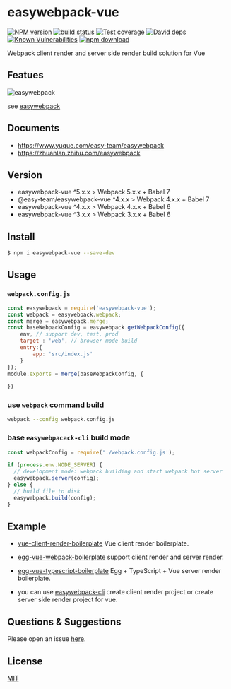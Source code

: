 # easywebpack-vue

[![NPM version][npm-image]][npm-url]
[![build status][travis-image]][travis-url]
[![Test coverage][codecov-image]][codecov-url]
[![David deps][david-image]][david-url]
[![Known Vulnerabilities][snyk-image]][snyk-url]
[![npm download][download-image]][download-url]

[npm-image]: https://img.shields.io/npm/v/easywebpack-vue.svg?style=flat-square
[npm-url]: https://npmjs.org/package/easywebpack-vue
[travis-image]: https://img.shields.io/travis/easy-team/easywebpack-vue.svg?style=flat-square
[travis-url]: https://travis-ci.org/easy-team/easywebpack-vue
[codecov-image]: https://img.shields.io/codecov/c/github/easy-team/easywebpack-vue.svg?style=flat-square
[codecov-url]: https://codecov.io/github/easy-team/easywebpack-vue?branch=master
[david-image]: https://img.shields.io/david/easy-team/easywebpack-vue.svg?style=flat-square
[david-url]: https://david-dm.org/easy-team/easywebpack-vue
[snyk-image]: https://snyk.io/test/npm/easywebpack-vue/badge.svg?style=flat-square
[snyk-url]: https://snyk.io/test/npm/easywebpack-vue
[download-image]: https://img.shields.io/npm/dm/easywebpack-vue.svg?style=flat-square
[download-url]: https://npmjs.org/package/easywebpack-vue

Webpack client render and server side render build solution for Vue

## Featues

![easywebpack](https://github.com/easy-team/easywebpack/blob/master/docs/images/easywebpack.png)

see [easywebpack](https://github.com/easy-team/easywebpack)

## Documents

- https://www.yuque.com/easy-team/easywebpack
- https://zhuanlan.zhihu.com/easywebpack

## Version

- easywebpack-vue ^5.x.x > Webpack 5.x.x + Babel 7 
- @easy-team/easywebpack-vue ^4.x.x > Webpack 4.x.x + Babel 7 
- easywebpack-vue ^4.x.x > Webpack 4.x.x + Babel 6
- easywebpack-vue ^3.x.x > Webpack 3.x.x + Babel 6

## Install

```bash
$ npm i easywebpack-vue --save-dev
```

## Usage


### `webpack.config.js`

```js
const easywebpack = require('easywebpack-vue');
const webpack = easywebpack.webpack;
const merge = easywebpack.merge;
const baseWebpackConfig = easywebpack.getWebpackConfig({
    env, // support dev, test, prod 
    target : 'web', // browser mode build
    entry:{
        app: 'src/index.js'
    }
});
module.exports = merge(baseWebpackConfig, {
   
})
```

### use `webpack` command build

```bash
webpack --config webpack.config.js
```

### base `easywebpacack-cli` build mode

```js
const webpackConfig = require('./webpack.config.js');

if (process.env.NODE_SERVER) {
  // development mode: webpack building and start webpack hot server
  easywebpack.server(config);
} else {
  // build file to disk
  easywebpack.build(config);
}
```


## Example

- [vue-client-render-boilerplate](https://github.com/easy-team/easywebpack-cli-template/tree/master/boilerplate/vue) Vue client render boilerplate.

- [egg-vue-webpack-boilerplate](https://github.com/easy-team/egg-vue-webpack-boilerplate) support client render and server render.

- [egg-vue-typescript-boilerplate](https://github.com/easy-team/egg-vue-typescript-boilerplate) Egg + TypeScript + Vue server render boilerplate.

- you can use [easywebpack-cli](https://github.com/easy-team/easywebpack-cli) create client render project or create server side render project for vue.

## Questions & Suggestions

Please open an issue [here](https://github.com/easy-team/easywebpack-vue).

## License

[MIT](LICENSE)

